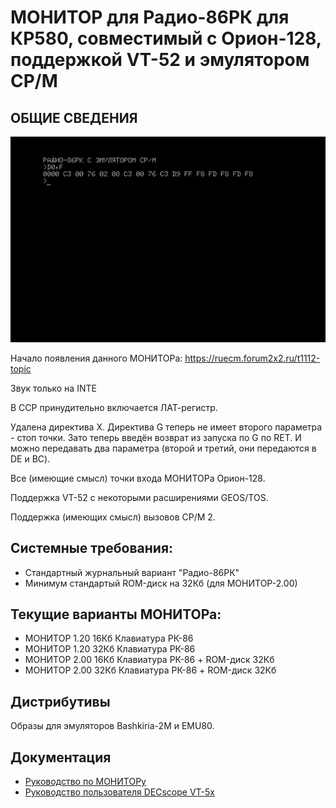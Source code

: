 #  МОНИТОР для Радио-86РК для КР580, совместимый с Орион-128, поддержкой VT-52 и эмулятором CP/M
## ОБЩИЕ СВЕДЕНИЯ

![](docs/1.png)

Начало появления данного МОНИТОРа: https://ruecm.forum2x2.ru/t1112-topic
 
Звук только на INTE

В CCP принудительно включается ЛАТ-регистр.
 
Удалена директива X. Директива G теперь не имеет второго параметра -
стоп точки. Зато теперь введён возврат из запуска по G по RET. И можно
передавать два параметра (второй и третий, они передаются в DE и BC).

Все (имеющие смысл) точки входа МОНИТОРа Орион-128.

Поддержка VT-52 с некоторыми расширениями GEOS/TOS.

Поддержка (имеющих смысл) вызовов CP/M 2.

## Системные требования:

- Стандартный журнальный вариант "Радио-86РК"
- Минимум стандартый ROM-диск на 32Кб (для МОНИТОР-2.00)

## Текущие варианты МОНИТОРа:

- МОНИТОР 1.20 16Кб Клавиатура РК-86
- МОНИТОР 1.20 32Кб Клавиатура РК-86
- МОНИТОР 2.00 16Кб Клавиатура РК-86 + ROM-диск 32Кб
- МОНИТОР 2.00 32Кб Клавиатура РК-86 + ROM-диск 32Кб

## Дистрибутивы

Образы для эмуляторов Bashkiria-2M и EMU80.

## Документация

- [Руководство по МОНИТОРу](docs/README.md)
- [Руководство пользователя DECscope VT-5x](docs/EK-VT5X-OP-001_DECscope_Users_Manual_Mar77.pdf)
